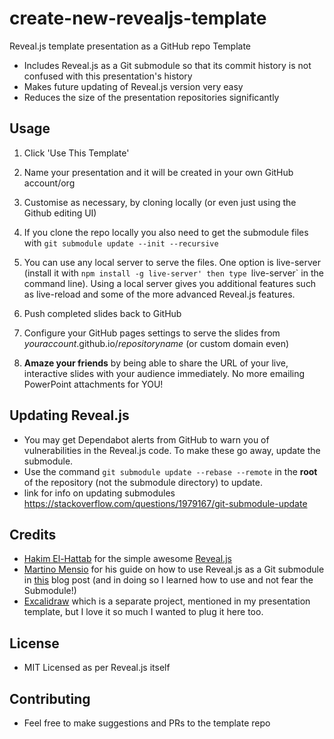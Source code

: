 # create-new-revealjs-template

Reveal.js template presentation as a GitHub repo Template

* Includes Reveal.js as a Git submodule so that its commit history is not confused with this presentation's history
* Makes future updating of Reveal.js version very easy
* Reduces the size of the presentation repositories significantly

## Usage

1. Click 'Use This Template'

1. Name your presentation and it will be created in your own GitHub account/org

1. Customise as necessary, by cloning locally (or even just using the Github editing UI)

1. If you clone the repo locally you also need to get the submodule files with `git submodule update --init --recursive`

1. You can use any local server to serve the files. One option is live-server (install it with `npm install -g live-server' then type `live-server` in the command line). Using a local server gives you additional features such as live-reload and some of the more advanced Reveal.js features.

1. Push completed slides back to GitHub

1. Configure your GitHub pages settings to serve the slides from _youraccount_.github.io/_repositoryname_ (or custom domain even)

1. **Amaze your friends** by being able to share the URL of your live, interactive slides with your audience immediately. No more emailing PowerPoint attachments for YOU!

## Updating Reveal.js

* You may get Dependabot alerts from GitHub to warn you of vulnerabilities in the Reveal.js code. To make these go away, update the submodule.
* Use the command `git submodule update --rebase --remote` in the **root** of the repository (not the submodule directory) to update.
* link for info on updating submodules https://stackoverflow.com/questions/1979167/git-submodule-update

## Credits

* [Hakim El-Hattab](https://twitter.com/hakimel) for the simple awesome [Reveal.js](https://github.com/hakimel/reveal.js)
* [Martino Mensio](https://twitter.com/MartinoMensio) for his guide on how to use Reveal.js as a Git submodule in [this](https://martinomensio.medium.com/how-to-host-reveal-js-slides-on-github-pages-and-have-a-tidy-repository-1a363944c38d) blog post (and in doing so I learned how to use and not fear the Submodule!)
* [Excalidraw](https://excalidraw.com/) which is a separate project, mentioned in my presentation template, but I love it so much I wanted to plug it here too.

## License

* MIT Licensed as per Reveal.js itself

## Contributing

* Feel free to make suggestions and PRs to the template repo

